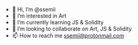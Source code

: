 - 👋 Hi, I’m @ssemii
- 👀 I’m interested in Art
- 🌱 I’m currently learning JS & Solidity
- 💞️ I’m looking to collaborate on Art, JS & Solidity
- 📫 How to reach me ssemii@protonmail.com

<!---
ssemii/ssemii is a ✨ special ✨ repository because its `README.md` (this file) appears on your GitHub profile.
You can click the Preview link to take a look at your changes.
--->
